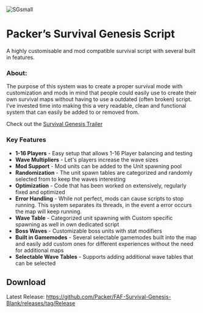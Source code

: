 ![SGsmall](https://user-images.githubusercontent.com/4197534/161500568-94cb29bf-b3b7-4048-97a2-cabb9f9fe555.png)
# Packer’s Survival Genesis Script
A highly customisable and mod compatible survival script with several built in features. 

### About:
The purpose of this system was to create a proper survival mode with customization and mods in mind that people could easily use to create their own survival maps without having to use a outdated (often broken) script. I’ve invested time into making this a very readable, clean and functional system that can easily be added to or removed from.

Check out the [Survival Genesis Trailer](https://www.youtube.com/watch?v=qwiZU7FHbGE)

### Key Features

* **1-16 Players** -  Easy setup that allows 1-16 Player balancing and testing
* **Wave Multipliers** - Let's players increase the wave sizes
* **Mod Support** - Mod units can be added to the Unit spawning pool
* **Randomization** - The unit spawn tables are categorized and randomly selected from to keep the waves interesting
* **Optimization** - Code that has been worked on extensively, regularly fixed and optimized
* **Error Handling** - While not perfect, mods can cause scripts to stop running. This system separates its threads, in the event a error occurs the map will keep running.
* **Wave Table** - Categorized unit spawning with Custom specific spawning as well in own dedicated script
* **Boss Waves** - Customizable boss units with stat modifiers
* **Built in Gamemodes** - Several selectable gamemodes built into the map  and easily add custom ones for different experiences without the need for additional maps
* **Selectable Wave Tables** - Supports adding additional wave tables that can be selected

## Download
Latest Release: https://github.com/Packer/FAF-Survival-Genesis-Blank/releases/tag/Release
